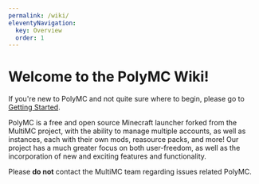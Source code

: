 ```yaml
---
permalink: /wiki/
eleventyNavigation:
  key: Overview
  order: 1
--- 
```


# Welcome to the PolyMC Wiki!

If you're new to PolyMC and not quite sure where to begin, please go to [Getting Started](./getting-started).

PolyMC is a free and open source Minecraft launcher forked from the MultiMC project, with the ability to manage multiple accounts, as well as instances, each with their own mods, reasource packs, and more! Our project has a much greater focus on both user-freedom, as well as the incorporation of new and exciting features and functionality.

Please **do not** contact the MultiMC team regarding issues related PolyMC.
